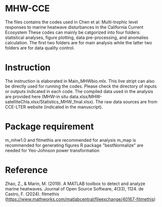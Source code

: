 # MHW-CCE
The files contains the codes used in Chen et al: Multi-trophic level responses to marine heatwave disturbances in the California Current Ecosystem
These codes can mainly be catgorized into four folders: statistical analyses, figure plotting, data pre-processing, and anomalies calculation. The first two folders are for main analysis while the latter two folders are for data quality control.  

# Instruction
The instruction is elaborated in Main_MHWbio.mlx. This live stript can also be directly used for running the codes. Please check the directory of inputs or outputs indicated in each code.
The compiled data used in the analysis are provided here (MHW-in situ data.xlsx/MHW-satelliteChla.xlsx/Statistics_MHW_final.xlsx). The raw data sources are from CCE-LTER website (indicated in the manuscript).

# Package requirement
m_mhw1.0 and fitmethis are recommended for analysis
m_map is recommended for generating figures
R package "bestNormalize" are needed for Yeo-Johnson power transformation

# Reference
Zhao, Z., & Marin, M. (2019). A MATLAB toolbox to detect and analyze marine heatwaves. Journal of Open Source Software, 4(33), 1124.
de Castro, F. (2024). fitmethis (https://www.mathworks.com/matlabcentral/fileexchange/40167-fitmethis)
